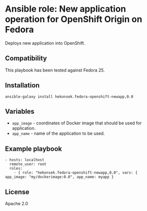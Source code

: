 # Ansible role: New application operation for OpenShift Origin on Fedora

Deploys new application into OpenShift.

## Compatibility

This playbook has been tested against Fedora 25.

## Installation 

    ansible-galaxy install hekonsek.fedora-openshift-newapp,0.0

## Variables

- `app_image` - coordinates of Docker image that should be used for application.
- `app_name` - name of the application to be used.

## Example playbook

    - hosts: localhost
      remote_user: root
      roles:
        - { role: "hekonsek.fedora-openshift-newapp,0.0", vars: { app_image: "my/dockerimage:0.0", app_name: myapp }

## License

Apache 2.0
